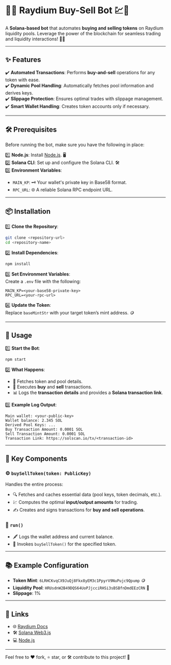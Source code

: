 

# 🌊💸 Raydium Buy-Sell Bot 💹🚀

A **Solana-based bot** that automates **buying and selling tokens** on Raydium liquidity pools. Leverage the power of the blockchain for seamless trading and liquidity interactions! 🌟✨

---

## ✨ Features

✔️ **Automated Transactions**: Performs **buy-and-sell** operations for any token with ease.  
✔️ **Dynamic Pool Handling**: Automatically fetches pool information and derives keys.  
✔️ **Slippage Protection**: Ensures optimal trades with slippage management.  
✔️ **Smart Wallet Handling**: Creates token accounts only if necessary.  

---

## 🛠️ Prerequisites

Before running the bot, make sure you have the following in place:  

1️⃣ **Node.js**: Install [Node.js](https://nodejs.org/). 🖥️  
2️⃣ **Solana CLI**: Set up and configure the Solana CLI. 🛠️  
3️⃣ **Environment Variables**:  
   - `MAIN_KP`: 🗝️ Your wallet's private key in Base58 format.  
   - `RPC_URL`: 🌐 A reliable Solana RPC endpoint URL.  

---

## 📦 Installation

1️⃣ **Clone the Repository**:  
   ```bash
   git clone <repository-url>
   cd <repository-name>
   ```  

2️⃣ **Install Dependencies**:  
   ```bash
   npm install
   ```  

3️⃣ **Set Environment Variables**:  
   Create a `.env` file with the following:  
   ```
   MAIN_KP=<your-base58-private-key>
   RPC_URL=<your-rpc-url>
   ```  

4️⃣ **Update the Token**:  
   Replace `baseMintStr` with your target token’s mint address. 🪙  

---

## 🚀 Usage

1️⃣ **Start the Bot**:  
   ```bash
   npm start
   ```  

2️⃣ **What Happens**:  
   - 🧮 Fetches token and pool details.  
   - 🔄 Executes **buy** and **sell** transactions.  
   - 📊 Logs the **transaction details** and provides a **Solana transaction link**.  

3️⃣ **Example Log Output**:  
   ```
   Main wallet: <your-public-key>  
   Wallet balance: 2.345 SOL  
   Derived Pool Keys: ...  
   Buy Transaction Amount: 0.0001 SOL  
   Sell Transaction Amount: 0.0001 SOL  
   Transaction Link: https://solscan.io/tx/<transaction-id>
   ```  

---

## 🌟 Key Components

### ⚙️ `buySellToken(token: PublicKey)`
Handles the entire process:  
- 🔍 Fetches and caches essential data (pool keys, token decimals, etc.).  
- 💹 Computes the optimal **input/output amounts** for trading.  
- ✍️ Creates and signs transactions for **buy and sell operations**.  

### 🚦 `run()`
- 🖋️ Logs the wallet address and current balance.  
- 🔄 Invokes `buySellToken()` for the specified token.  

---

## 📚 Example Configuration

- **Token Mint**: `6LRHCKvqCX9JuQj8Fkx8yEM3c1PpyrV9NuPujc9Qpump` 🪙  
- **Liquidity Pool**: `HRUsdnW2B49DQS64UoPJjcciRHSi3sBSBfnDmdEEzCRN` 🌊  
- **Slippage**: 1%  

---

## 📎 Links

- 🌐 [Raydium Docs](https://raydium.gitbook.io/)  
- 🛠️ [Solana Web3.js](https://solana-labs.github.io/solana-web3.js/)  
- 💻 [Node.js](https://nodejs.org/)  

---

Feel free to ❤️ fork, ⭐ star, or 🛠️ contribute to this project! 🚀
